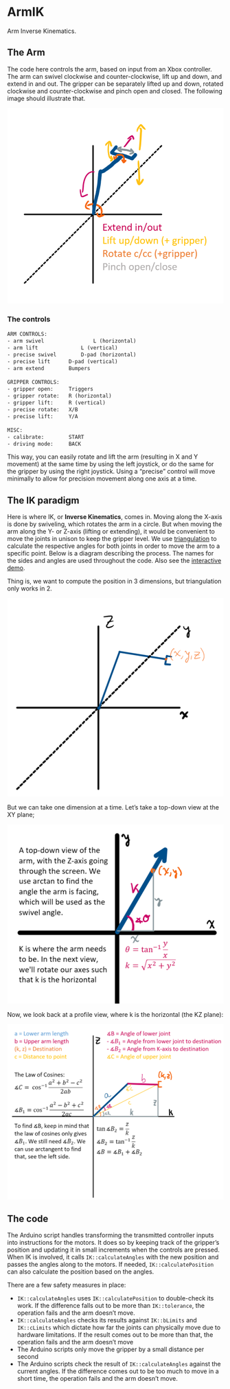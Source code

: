 # ArmIK
Arm Inverse Kinematics.

## The Arm

The code here controls the arm, based on input from an Xbox controller. The arm
can swivel clockwise and counter-clockwise, lift up and down, and extend in and out. The gripper can be separately lifted up and down, rotated clockwise and counter-clockwise and pinch open and closed. The following image should illustrate that.

![The possible degrees of freedom in the arm](controls.png)

### The controls

```  
ARM CONTROLS:
- arm swivel				L (horizontal)
- arm lift      		L (vertical)
- precise swivel		D-pad (horizontal)
- precise lift      D-pad (vertical)
- arm extend        Bumpers

GRIPPER CONTROLS:
- gripper open:     Triggers
- gripper rotate:   R (horizontal)
- gripper lift:     R (vertical)
- precise rotate:   X/B
- precise lift:     Y/A

MISC:
- calibrate:        START
- driving mode:     BACK
```

This way, you can easily rotate and lift the arm (resulting in X and Y movement) at the same time by using the left joystick, or do the same for the gripper by using the right joystick. Using a “precise” control will move minimally to allow for precision movement along one axis at a time.

## The IK paradigm

Here is where IK, or **Inverse Kinematics**, comes in. Moving along the X-axis is done by swiveling, which rotates the arm in a circle. But when moving the arm along the Y- or Z-axis (lifting or extending), it would be convenient to move the joints in unison to keep the gripper level. We use [triangulation](https://www.researchgate.net/publication/251743615_Triangulation_A_new_algorithm_for_Inverse_Kinematics) to calculate the respective angles for both joints in order to move the arm to a specific point. Below is a diagram describing the process. The names for the sides and angles are used throughout the code. Also see the [interactive demo](https://www.desmos.com/calculator/i8grld5pdu).

Thing is, we want to compute the position in 3 dimensions, but triangulation only works in 2.

![The arm in 3 dimensions](diagrams\3D-space.png)

But we can take one dimension at a time. Let’s take a top-down view at the XY plane;

![A top-down view of the arm, in the XY plane](diagrams\top-down.png) 

Now, we look back at a profile view, where k is the horizontal (the KZ plane): 

![The process of using triangulation to find the optimal angles](diagrams\triangulation.png)

## The code

The Arduino script handles transforming the transmitted controller inputs into instructions for the motors. It does so by keeping track of the gripper’s position and updating it in small increments when the controls are pressed. When IK is involved, it calls `IK::calculateAngles` with the new position and passes the angles along to the motors. If needed, `IK::calculatePosition` can also calculate the position based on the angles. 

There are a few safety measures in place: 

- `IK::calculateAngles` uses `IK::calculatePosition` to double-check its work. If the difference falls out to be more than `IK::tolerance`, the operation fails and the arm doesn’t move. 
- `IK::calculateAngles` checks its results against `IK::bLimits` and `IK::cLimits` which dictate how far the joints can physically move due to hardware limitations. If the result comes out to be more than that, the operation fails and the arm doesn’t move
- The Arduino scripts only move the gripper by a small distance per second
- The Arduino scripts check the result of `IK::calculateAngles` against the current angles. If the difference comes out to be too much to move in a short time, the operation fails and the arm doesn’t move. 
